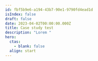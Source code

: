 ```yaml
---
id: fbf5b9e6-a194-43b7-90e1-9790fd4ead1d
isIndex: false
draft: false
date: 2023-04-02T00:00:00.000Z
title: Case study test
description: "Lorem "
hero:
  ctas:
    - blank: false
  align: start
---
```

